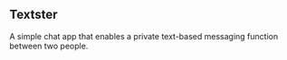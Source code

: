 ## Textster

A simple chat app that enables a private text-based messaging function between two people.